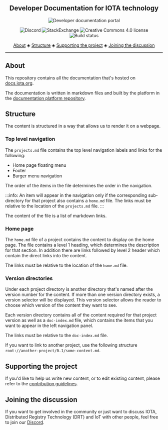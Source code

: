 <h2 align="center">Developer Documentation for IOTA technology</h2>

<p align="center">
    <a href="https://docs.iota.org/docs/wallets/0.1/hub/introduction/overview" style="text-decoration:none;">
    <img src="https://img.shields.io/badge/Documentation%20portal-blue.svg?style=for-the-badge" alt="Developer documentation portal">
</p>
<p align="center">
  <a href="https://discord.iota.org/" style="text-decoration:none;"><img src="https://img.shields.io/badge/Discord-9cf.svg?logo=discord" alt="Discord"></a>
    <a href="https://iota.stackexchange.com/" style="text-decoration:none;"><img src="https://img.shields.io/badge/StackExchange-9cf.svg?logo=stackexchange" alt="StackExchange"></a>
    <a href="https://raw.githubusercontent.com/iotaledger/documentation/develop/LICENSE" style="text-decoration:none;"><img src="https://img.shields.io/github/license/iotaledger/documentation.svg" alt="Creative Commons 4.0 license"></a>
    <a href="https://buildkite.com/iota-foundation/documentation-platform-build-and-deploy" style="text-decoration:none;"><img src="https://badge.buildkite.com/f736fdb29f0102a9e640363d347bd7332ec2002aeb69916556.svg" alt="Build status"></a>
</p>
      
<p align="center">
  <a href="#about">About</a> ◈
  <a href="#prerequisites">Structure</a> ◈
  <a href="#supporting-the-project">Supporting the project</a> ◈
  <a href="#joining-the-discussion">Joining the discussion</a> 
</p>

---

## About

This repository contains all the documentation that's hosted on [docs.iota.org](https://docs.iota.org).

The documentation is written in markdown files and built by the platform in the [documentation platform repository](https://github.com/iotaledger/documentation-platform).

## Structure

The content is structured in a way that allows us to render it on a webpage.

### Top level navigation

The `projects.md` file contains the top level navigation labels and links for the following:

- Home page floating menu
- Footer
- Burger menu navigation

The order of the items in the file determines the order in the navigation.

:::info:
An item will appear in the navigation only if the corresponding sub-directory for that project also contains a `home.md` file. The links must be relative to the location of the `projects.md` file.
:::

The content of the file is a list of markdown links.

### Home page

The `home.md` file of a project contains the content to display on the home page. The file contains a level 1 heading, which determines the description for that section. In addition there are links followed by level 2 header which contain the direct links into the content.

The links must be relative to the location of the `home.md` file.

### Version directories

Under each project directory is another directory that's named after the version number for the content. If more than one version directory exists, a version selector will be displayed. This version selector allows the reader to choose which version of the content they want to see.

Each version directory contains all of the content required for that project version as well as a `doc-index.md` file, which contains the items that you want to appear in the left navigation panel.

The links must be relative to the `doc-index.md` file.

If you want to link to another project, use the following structure `root://another-project/0.1/some-content.md`.

## Supporting the project

If you'd like to help us write new content, or to edit existing content, please refer to the [contribution guidelines](./contributing/0.1/documentation/contribution-guidelines.md).

## Joining the discussion

If you want to get involved in the community or just want to discuss IOTA, Distributed Registry Technology (DRT) and IoT with other people, feel free to join our [Discord](https://discord.iota.org/).